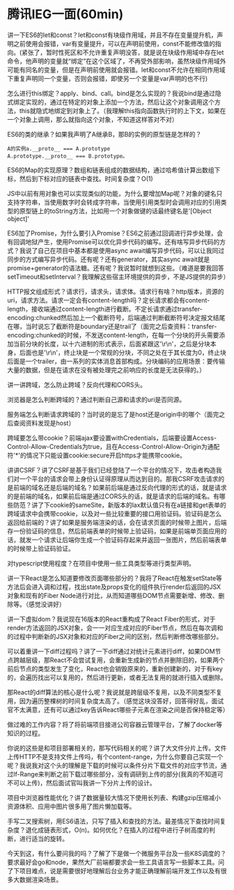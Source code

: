 # 腾讯IEG一面(60min)

讲一下ES6的let和const？let和const有块级作用域，并且不存在变量提升机，声明之前使用会报错，var有变量提升，可以在声明前使用，const不能修改值的指向。(紧张了，暂时性死区和不允许重复声明没答，就是说在块级作用域中存在let命令，他声明的变量就“绑定”在这个区域了，不再受外部影响，虽然块级作用域外可能有同名的变量，但是在声明前使用就会报错。let和const不允许在相同作用域下重复声明同一个变量，否则会报错，即使另一个变量是var声明的也不行)

怎么进行this绑定？apply、bind、call。bind是怎么实现的？我说bind是通过隐式绑定实现的，通过在特定的对象上添加一个方法，然后让这个对象调用这个方法，this就隐式地绑定到对象上了。（我理解this指向函数执行时的上下文，如果在一个对象上调用，那么就指向这个对象，不知道这样答对不对）

ES6的类的继承？如果我声明了A继承B，那B的实例的原型链是怎样的？

```
A的实例a.__proto__ === A.prototype
A.prototype.__proto__ === B.prototype。
```

ES6的Map的实现原理？数组和链表组成的数据结构，通过哈希值计算出数组下标，然后到下标对应的链表中查找。时间复杂度？O(1)

JS中以前有用对象也可以实现类似的功能，为什么要增加Map呢？对象的键名只支持字符串，当使用数字时会转成字符串，当使用引用类型时会调用对应的引用类型的原型链上的toString方法，比如用一个对象做键的话最终键名是'[Object object]'

ES6加了Promise，为什么要引入Promise？ES6之前通过回调进行异步处理，会有回调地狱产生，使用Promise可以优化异步代码的编写。还有啥写异步代码的方式？我说了自己在项目中基本都是使用async await编写异步代码，可以让我同过同步的方式编写异步代码。还有呢？还有generator，其实async await就是promise+generator的语法糖。还有呢？我说暂时就想到这些。（难道是要我回答setTimeout和setInterval？我理解这些宿主环境提供的异步，不是JS提供的异步）

HTTP报文组成形式？请求行，请求头，请求体。请求行有啥？http版本，资源的uri，请求方法。请求一定会有content-length吗？定长请求都会有content-length，接收端通过content-length进行截断。不定长请求通过transfer-encoding:chunked然后加上一个截断符号，后端通过判断截断符号决定报文结尾在哪，当时说忘了截断符是boundary还是trail了（面完之后查资料：transfer-encoding:chunked的时候，不发送content-length，在每一个分块的开头需要添加当前分块的长度，以十六进制的形式表示，后面紧跟这'\r\n'，之后是分块本身，后面也是'\r\n'，终止块是一个常规的分块，不同之处在于其长度为0，终止块后面是一个trailer，由一系列的实体消息首部构成。分块编码的应用场景：要传输大量的数据，但是在请求在没有被处理完之前响应的长度是无法获得的。）

讲一讲跨域，怎么防止跨域？反向代理和CORS头。

浏览器是怎么判断跨域的？通过判断自己源和请求的uri是否同源。

服务端怎么判断请求跨域的？当时说的是忘了是host还是origin中的哪个（面完之后查阅资料发现是host）

跨域要怎么带cookie？前端ajax要设置withCredentials，后端要设置Access-Control-Allow-Credentials为true，且在Access-Control-Allow-Origin为通配符'*'的情况下只能设置cookie:secure开启https才能携带cookie。

讲讲CSRF？讲了CSRF是基于我们已经登陆了一个平台的情况下，攻击者构造我们对一个平台的请求会带上身份认证得原理从而达到目的。那我CSRF攻击请求的是前端的域名还是后端的域名？如果前后端是通过反向代理的形式的话，就是请求的是前端的域名，如果前后端是通过CORS头的话，就是请求的后端的域名。有哪些防范？讲了下cookie的sameSite，新版本的lax默认值只有在a链接和get表单的跨域请求中会携带cookie，以及对一些比较重要的接口用验证码。验证码是怎么返回给前端的？讲了如果是服务端渲染的话，会在请求页面的时候带上图片，后端存一份验证码的信息，然后前端表单的时候带上验证码，如果是前端单页面应用的话，就发一个请求让后端你生成一个验证码存起来并返回一张图片，然后前端表单的时候带上验证码验证。

对typescript使用程度？在项目中使用一些工具类型等进行类型声明。

讲一下React是怎么知道要修改页面哪些部分的？我将了React在触发setState等方法后会进入调和过程，找出state及props变化的组件执行render后返回的JSX对象和现有的Fiber Node进行对比，从而知道哪些DOM节点需要新增、修改、删除等。（感觉没讲好）

讲一下虚拟dom？我说现在16版本的React重构成了React Fiber的形式，对于render方法返回的JSX对象，会一一对应生成对应的Fiber节点，然后在每次调和的过程中判断新的JSX对象和对应的Fiber之间的区别，然后判断修改哪些部分。

可以着重讲一下diff过程吗？讲了一下diff通过对统计元素进行diff，如果DOM节点跨越层级，那React不会尝试复用，会重新生成新的节点并删除旧的，如果两个前后节点的类型发生了变化，React也会销毁原来的，重新创建新的，对于有key的，会遍历找出可以复用的，然后进行更新，或者无法复用的就进行插入或删除。

那React的diff算法的核心是什么呢？我说就是跨层级不复用，以及不同类型不复用，因为遍历整棵树的时间复杂度太高了。（感觉这块没答好，回答得好乱，面试官不太满意，还有可以通过key告诉React哪些子元素在渲染之间是否保持稳定等）

做过难的工作内容？将了将前端项目接进公司容器云管理平台，了解了docker等知识的过程。

你说的这些是和项目部署相关的，那写代码相关的呢？讲了大文件分片上传。文件上传HTTP不是支持文件上传吗，有个content-range，为什么你要自己实现一个呢？我说我对这个头的理解是下载的时候可以条件分片下载文件的对应字节流，通过If-Range来判断之前下载过哪些部分，没有调研到上传的部分(我真的不知道可不可以上传)，然后面试官叫我讲一下分片上传的设计。

项目中浏览器性能优化？讲了数据量较大情况下使用长列表、构建gzip压缩减小资源体积、应用中图片很多用了图片懒加载等。

手写二叉搜索树，用ES6语法，只写了插入和查找的方法。最差情况下查找时间复杂度？退化成链表形式，O(n)。如何优化？在插入的过程中进行子树高度的判断，进行适当的旋转。

今天到这，有什么要问我的吗？了解了下是做一个微服务平台及一些K8S调度的？要求最好会go和node，果然大厂前端都要求会一些工具语言写一些脚本工具。问了下项目难点，说是需要很好地理解后台业务才能正确理解前端开发工作以及有很多大数据渲染场景。